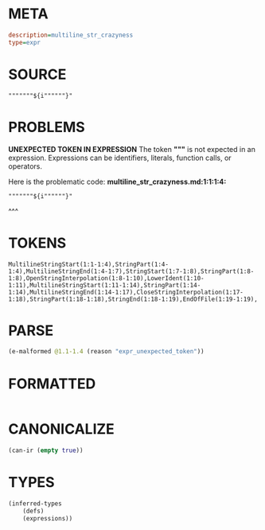 # META
~~~ini
description=multiline_str_crazyness
type=expr
~~~
# SOURCE
~~~roc
"""""""${i""""""}"
~~~
# PROBLEMS
**UNEXPECTED TOKEN IN EXPRESSION**
The token **"""** is not expected in an expression.
Expressions can be identifiers, literals, function calls, or operators.

Here is the problematic code:
**multiline_str_crazyness.md:1:1:1:4:**
```roc
"""""""${i""""""}"
```
^^^


# TOKENS
~~~zig
MultilineStringStart(1:1-1:4),StringPart(1:4-1:4),MultilineStringEnd(1:4-1:7),StringStart(1:7-1:8),StringPart(1:8-1:8),OpenStringInterpolation(1:8-1:10),LowerIdent(1:10-1:11),MultilineStringStart(1:11-1:14),StringPart(1:14-1:14),MultilineStringEnd(1:14-1:17),CloseStringInterpolation(1:17-1:18),StringPart(1:18-1:18),StringEnd(1:18-1:19),EndOfFile(1:19-1:19),
~~~
# PARSE
~~~clojure
(e-malformed @1.1-1.4 (reason "expr_unexpected_token"))
~~~
# FORMATTED
~~~roc

~~~
# CANONICALIZE
~~~clojure
(can-ir (empty true))
~~~
# TYPES
~~~clojure
(inferred-types
	(defs)
	(expressions))
~~~
